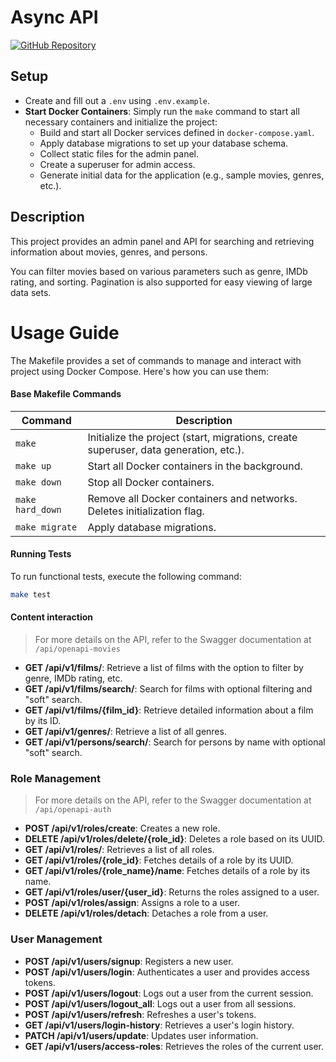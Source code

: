 # Async API

[![GitHub Repository](https://img.shields.io/badge/GitHub-Repository-blue.svg)](https://github.com/telemachor/Auth_sprint_2)
  
## Setup
  
- Create and fill out a `.env` using `.env.example`.
- **Start Docker Containers**: Simply run the `make` command to start all necessary containers and initialize the project:
  - Build and start all Docker services defined in `docker-compose.yaml`.
  - Apply database migrations to set up your database schema.
  - Collect static files for the admin panel.
  - Create a superuser for admin access.
  - Generate initial data for the application (e.g., sample movies, genres, etc.).

## Description
This project provides an admin panel and API for searching and retrieving information about movies, genres, and persons. 

You can filter movies based on various parameters such as genre, IMDb rating, and sorting. Pagination is also supported for easy viewing of large data sets.

# Usage Guide

The Makefile provides a set of commands to manage and interact with project using Docker Compose.  Here's how you can use them:

#### Base Makefile Commands

| Command          | Description                                                                          |
|------------------|--------------------------------------------------------------------------------------|
| `make`           | Initialize the project (start, migrations, create superuser, data generation, etc.). |
| `make up`        | Start all Docker containers in the background.                                       |
| `make down`      | Stop all Docker containers.                                                          |
| `make hard_down` | Remove all Docker containers and networks. Deletes initialization flag.              |
| `make migrate`   | Apply database migrations.                                                           |

#### Running Tests

To run functional tests, execute the following command:

```bash
make test
```


#### Content interaction

> For more details on the API, refer to the Swagger documentation at `/api/openapi-movies`

- **GET /api/v1/films/**: Retrieve a list of films with the option to filter by genre, IMDb rating, etc.
- **GET /api/v1/films/search/**: Search for films with optional filtering and "soft" search.
- **GET /api/v1/films/{film_id}**: Retrieve detailed information about a film by its ID.
- **GET /api/v1/genres/**: Retrieve a list of all genres.
- **GET /api/v1/persons/search/**: Search for persons by name with optional "soft" search.


### Role Management

> For more details on the API, refer to the Swagger documentation at `/api/openapi-auth`

- **POST /api/v1/roles/create**: Creates a new role.
- **DELETE /api/v1/roles/delete/{role_id}**: Deletes a role based on its UUID.
- **GET /api/v1/roles/**: Retrieves a list of all roles.
- **GET /api/v1/roles/{role_id}**: Fetches details of a role by its UUID.
- **GET /api/v1/roles/{role_name}/name**: Fetches details of a role by its name.
- **GET /api/v1/roles/user/{user_id}**: Returns the roles assigned to a user.
- **POST /api/v1/roles/assign**: Assigns a role to a user.
- **DELETE /api/v1/roles/detach**: Detaches a role from a user.

### User Management

- **POST /api/v1/users/signup**: Registers a new user.
- **POST /api/v1/users/login**: Authenticates a user and provides access tokens.
- **POST /api/v1/users/logout**: Logs out a user from the current session.
- **POST /api/v1/users/logout_all**: Logs out a user from all sessions.
- **POST /api/v1/users/refresh**: Refreshes a user's tokens.
- **GET /api/v1/users/login-history**: Retrieves a user's login history.
- **PATCH /api/v1/users/update**: Updates user information.
- **GET /api/v1/users/access-roles**: Retrieves the roles of the current user.